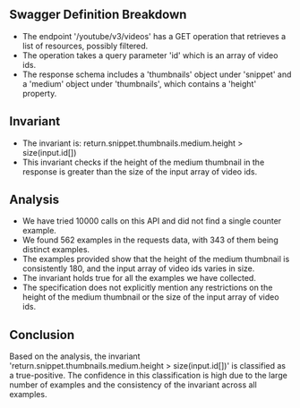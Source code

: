 ## Swagger Definition Breakdown
- The endpoint '/youtube/v3/videos' has a GET operation that retrieves a list of resources, possibly filtered.
- The operation takes a query parameter 'id' which is an array of video ids.
- The response schema includes a 'thumbnails' object under 'snippet' and a 'medium' object under 'thumbnails', which contains a 'height' property.

## Invariant
- The invariant is: return.snippet.thumbnails.medium.height > size(input.id[])
- This invariant checks if the height of the medium thumbnail in the response is greater than the size of the input array of video ids.

## Analysis
- We have tried 10000 calls on this API and did not find a single counter example.
- We found 562 examples in the requests data, with 343 of them being distinct examples.
- The examples provided show that the height of the medium thumbnail is consistently 180, and the input array of video ids varies in size.
- The invariant holds true for all the examples we have collected.
- The specification does not explicitly mention any restrictions on the height of the medium thumbnail or the size of the input array of video ids.

## Conclusion
Based on the analysis, the invariant 'return.snippet.thumbnails.medium.height > size(input.id[])' is classified as a true-positive. The confidence in this classification is high due to the large number of examples and the consistency of the invariant across all examples.
